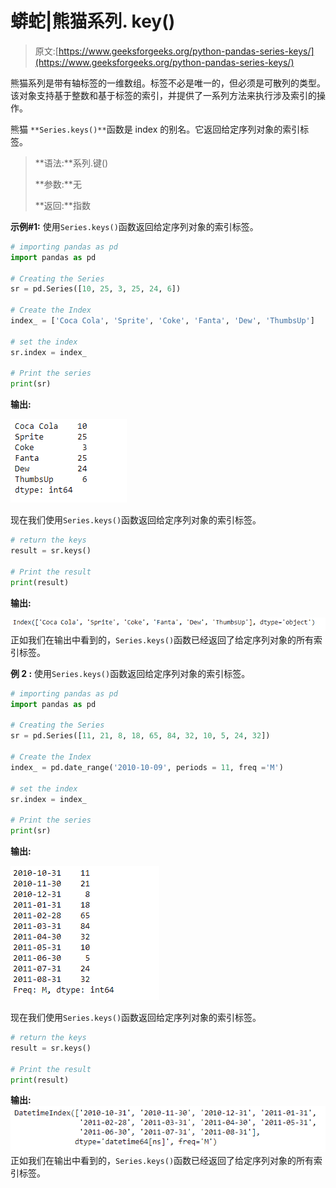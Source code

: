 # 蟒蛇|熊猫系列. key()

> 原文:[https://www.geeksforgeeks.org/python-pandas-series-keys/](https://www.geeksforgeeks.org/python-pandas-series-keys/)

熊猫系列是带有轴标签的一维数组。标签不必是唯一的，但必须是可散列的类型。该对象支持基于整数和基于标签的索引，并提供了一系列方法来执行涉及索引的操作。

熊猫 `**Series.keys()**`函数是 index 的别名。它返回给定序列对象的索引标签。

> **语法:**系列.键()
> 
> **参数:**无
> 
> **返回:**指数

**示例#1:** 使用`Series.keys()`函数返回给定序列对象的索引标签。

```py
# importing pandas as pd
import pandas as pd

# Creating the Series
sr = pd.Series([10, 25, 3, 25, 24, 6])

# Create the Index
index_ = ['Coca Cola', 'Sprite', 'Coke', 'Fanta', 'Dew', 'ThumbsUp']

# set the index
sr.index = index_

# Print the series
print(sr)
```

**输出:**

![](img/1f53af828e1a9600b255c9201272ff8a.png)

现在我们使用`Series.keys()`函数返回给定序列对象的索引标签。

```py
# return the keys
result = sr.keys()

# Print the result
print(result)
```

**输出:**

![](img/f420b09f8dc7814a2afdd20f0791825e.png)
正如我们在输出中看到的，`Series.keys()`函数已经返回了给定序列对象的所有索引标签。

**例 2 :** 使用`Series.keys()`函数返回给定序列对象的索引标签。

```py
# importing pandas as pd
import pandas as pd

# Creating the Series
sr = pd.Series([11, 21, 8, 18, 65, 84, 32, 10, 5, 24, 32])

# Create the Index
index_ = pd.date_range('2010-10-09', periods = 11, freq ='M')

# set the index
sr.index = index_

# Print the series
print(sr)
```

**输出:**

![](img/d802fff53d44d7ac54163df1b280b24d.png)

现在我们使用`Series.keys()`函数返回给定序列对象的索引标签。

```py
# return the keys
result = sr.keys()

# Print the result
print(result)
```

**输出:**
![](img/2b75798ca5cbdd4cc975e76f36642e29.png)
正如我们在输出中看到的，`Series.keys()`函数已经返回了给定序列对象的所有索引标签。